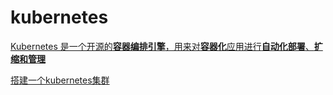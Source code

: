 # kubernetes

[Kubernetes 是一个开源的**容器编排引擎**，用来对**容器化**应用进行**自动化部署**、**扩缩和管理**](https://kubernetes.io/zh-cn/docs/home/)

[搭建一个kubernetes集群](./搭建一个kubernetes集群.md)

